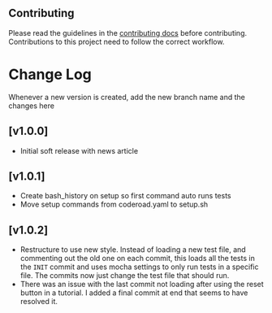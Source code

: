## Contributing

Please read the guidelines in the [contributing docs](https://contribute.freecodecamp.org/#/how-to-work-on-tutorials-that-use-coderoad) before contributing. Contributions to this project need to follow the correct workflow.

# Change Log

Whenever a new version is created, add the new branch name and the changes here

## [v1.0.0]

- Initial soft release with news article

## [v1.0.1]

- Create bash_history on setup so first command auto runs tests
- Move setup commands from coderoad.yaml to setup.sh

## [v1.0.2]

- Restructure to use new style. Instead of loading a new test file, and commenting out the old one on each commit, this loads all the tests in the `INIT` commit and uses mocha settings to only run tests in a specific file. The commits now just change the test file that should run.
- There was an issue with the last commit not loading after using the reset button in a tutorial. I added a final commit at end that seems to have resolved it.
